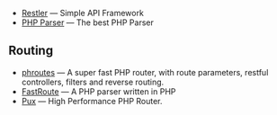 - [Restler](https://github.com/Luracast/Restler) — Simple API Framework
- [PHP Parser](https://github.com/nikic/PHP-Parser/) — The best PHP Parser

## Routing

- [phroutes](https://github.com/joegreen0991/phroute) — A super fast PHP router, with route parameters, restful controllers, filters and reverse routing.
- [FastRoute](https://github.com/nikic/FastRoute/) — A PHP parser written in PHP
- [Pux](http://c9s.github.io/Pux/) — High Performance PHP Router.

